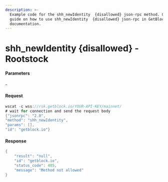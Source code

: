 ```yaml
---
description: >-
  Example code for the shh_newIdentity  {disallowed} json-rpc method. Сomplete
  guide on how to use shh_newIdentity  {disallowed} json-rpc in GetBlock.io Web3
  documentation.
---
```


# shh\_newIdentity {disallowed} - Rootstock

#### Parameters

\-

#### Request

```java
wscat -c wss://rsk.getblock.io/YOUR-API-KEY/mainnet/ 
# wait for connection and send the request body 
{"jsonrpc": "2.0",
"method": "shh_newIdentity",
"params": [],
"id": "getblock.io"}
```

#### Response

```java
{
    "result": "null",
    "id": "getblock.io",
    "status_code": 405,
    "message": "Method not allowed"
}
```
